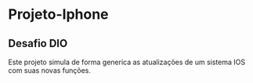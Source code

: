 # Projeto-Iphone
## Desafio DIO

 Este projeto simula de forma generica as atualizações
de um sistema IOS com suas novas funções.

